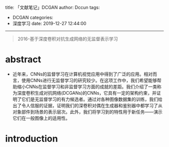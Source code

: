 title: 「文献笔记」DCGAN
author: Dccun
tags:
  - DCGAN
categories:
  - 深度学习
date: 2019-12-27 12:44:00
---
>2016-基于深度卷积对抗生成网络的无监督表示学习

<!--more-->

# abstract
- 近年来，CNNs的监督学习在计算机视觉应用中得到了广泛的应用。相对而言，使用CNNs进行无监督学习的研究较少。在这项工作中，我们希望能够帮助缩小CNNs在监督学习和非监督学习方面的成就的差距。我们介绍了一类称为深度卷积生成对抗网络(DCGANs)的CNNs，它具有一定的架构约束，并证明了它们是无监督学习的有力候选者。通过对各种图像数据集的训练，我们给出了令人信服的证据，证明我们的深卷积对偶在生成器和鉴别器中都学习了从对象部件到场景的表示层次。此外，我们将学习到的特性用于新任务——演示它们在一般图像上的适用性。

# introduction